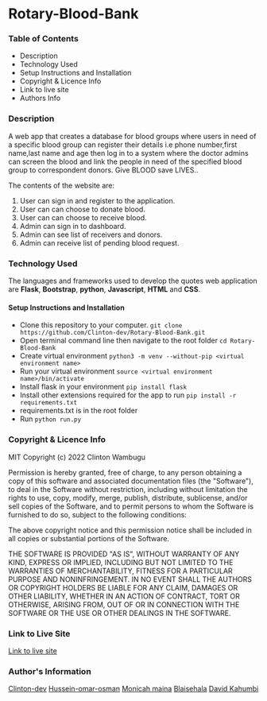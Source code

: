 # Rotary-Blood-Bank
### Table of Contents
* Description
* Technology Used
* Setup Instructions and Installation
* Copyright & Licence Info
* Link to live site
* Authors Info

### Description
A web app that creates a database for blood groups where users in need of a specific blood group can register their details i.e phone number,first name,last name and age then log in to a system where the doctor admins can screen the blood and link the people in need of the specified blood group to correspondent donors. Give BLOOD save LIVES..


The contents of the website are:
1. User can sign in and register to the application.
2. User can can choose to donate blood.
3. User can can choose to receive blood.
4. Admin can sign in to dashboard.
5. Admin can see list of receivers and donors.
6. Admin can receive list of pending blood request.


### Technology Used
The languages and frameworks used to develop the quotes web application are **Flask**, **Bootstrap**, **python**, **Javascript**, **HTML** and **CSS**.

#### Setup Instructions and Installation

- Clone this repository to your computer. `git clone https://github.com/Clinton-dev/Rotary-Blood-Bank.git`
- Open terminal command line then navigate to the root folder `cd Rotary-Blood-Bank`
- Create virtual environment `python3 -m venv --without-pip <virtual environment name>`
- Run your virtual environment `source <virtual environment name>/bin/activate`
- Install flask in your environment `pip install flask`
- Install other extensions required for the app to run `pip install -r requirements.txt`
- requirements.txt is in the root folder
- Run `python run.py`


### Copyright & Licence Info
MIT Copyright (c) 2022 Clinton Wambugu

Permission is hereby granted, free of charge, to any person obtaining a copy of this software and associated documentation files (the "Software"), to deal in the Software without restriction, including without limitation the rights to use, copy, modify, merge, publish, distribute, sublicense, and/or sell copies of the Software, and to permit persons to whom the Software is furnished to do so, subject to the following conditions:

The above copyright notice and this permission notice shall be included in all copies or substantial portions of the Software.

THE SOFTWARE IS PROVIDED "AS IS", WITHOUT WARRANTY OF ANY KIND, EXPRESS OR IMPLIED, INCLUDING BUT NOT LIMITED TO THE WARRANTIES OF MERCHANTABILITY, FITNESS FOR A PARTICULAR PURPOSE AND NONINFRINGEMENT. IN NO EVENT SHALL THE AUTHORS OR COPYRIGHT HOLDERS BE LIABLE FOR ANY CLAIM, DAMAGES OR OTHER LIABILITY, WHETHER IN AN ACTION OF CONTRACT, TORT OR OTHERWISE, ARISING FROM, OUT OF OR IN CONNECTION WITH THE SOFTWARE OR THE USE OR OTHER DEALINGS IN THE SOFTWARE.
### Link to Live Site
[Link to live site]()


### Author's Information
[Clinton-dev](https://github.com/Clinton-dev)
[Hussein-omar-osman](https://github.com/Hussein-omar-osman)
[Monicah maina](https://github.com/Moni-que)
[Blaisehala](https://github.com/Blaisehala)
[David Kahumbi](https://github.com/Kahumbi)





